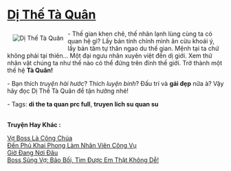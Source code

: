 <a href="https://utruyen.com/di-the-ta-quan/2152/" title="Dị Thế Tà Quân"><h1>Dị Thế Tà Quân</h1></a><div style="display:table"><img align="right" style="float: left; padding: 10px;" src="https://utruyen.com/images/story/200x260/di-the-ta-quan.jpg" alt="Dị Thế Tà Quân">- Thế gian khen chê, thế nhân lạnh lùng cùng ta có quan hệ gì? Lấy bản tính chính mình ân cừu khoái ý, lấy bản tâm tự thân ngao du thế gian. Mệnh tại ta chứ không phải tại thiên… Một đại ngưu nhân xuyên việt đến dị giới. Xem thử nhân vật chúng ta như thế nào có thể đứng trên đỉnh thế giới. Trở thành một thế hệ <strong>Tà Quân!</strong><p></p>- Bạn thích <i>truyện hài hước</i>? Thích <i>luyện binh</i>? Đấu trí và <b>gái đẹp</b> nữa à? Vậy hãy đọc Dị Thế Tà Quân để tận hưởng nhé!<p></p>- Tags: <strong>di the ta quan prc full</strong>, <strong>truyen lich su quan su</strong></div><p><br><b>Truyện Hay Khác :</b></p><a href="https://utruyen.com/vo-boss-la-cong-chua/19155/" alt="Vợ Boss Là Công Chúa">Vợ Boss Là Công Chúa</a><br/><a href="https://github.com/quanluxury/truyenhot/tree/master/truyenhay/10345/" alt="Đến Phủ Khai Phong Làm Nhân Viên Công Vụ">Đến Phủ Khai Phong Làm Nhân Viên Công Vụ</a><br/><a href="https://www.pinterest.com/pin/643874077960060324" alt="Giờ Đang Nơi Đâu">Giờ Đang Nơi Đâu</a><br/><a href="https://github.com/quanluxury/truyenhot/tree/master/truyenhay/14877/" alt="Boss Sủng Vợ: Bảo Bối, Tìm Được Em Thật Không Dễ!">Boss Sủng Vợ: Bảo Bối, Tìm Được Em Thật Không Dễ!</a><br/>